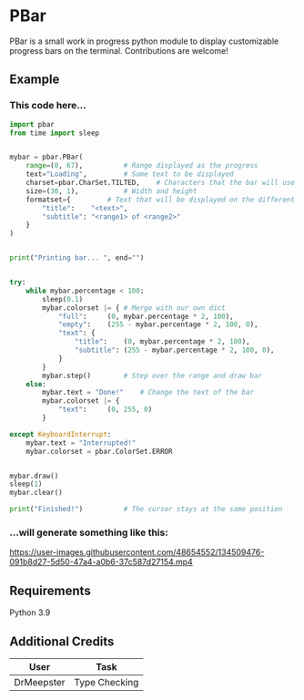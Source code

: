 # PBar
PBar is a small work in progress python module to display customizable progress bars on the terminal. Contributions are welcome!

## Example
### This code here...
```py
import pbar
from time import sleep


mybar = pbar.PBar(
	range=(0, 67),			# Range displayed as the progress
	text="Loading",			# Some text to be displayed
	charset=pbar.CharSet.TILTED,	# Characters that the bar will use
	size=(30, 1),			# Width and height
	formatset={			# Text that will be displayed on the different places
		"title":	"<text>",
		"subtitle":	"<range1> of <range2>"
	}
)


print("Printing bar... ", end="")


try:
	while mybar.percentage < 100:
		sleep(0.1)
		mybar.colorset |= {	# Merge with our own dict
			"full":		(0, mybar.percentage * 2, 100),
			"empty":	(255 - mybar.percentage * 2, 100, 0),
			"text":	{
				"title":	(0, mybar.percentage * 2, 100),
				"subtitle":	(255 - mybar.percentage * 2, 100, 0),
			}
		}
		mybar.step()		# Step over the range and draw bar
	else:
		mybar.text = "Done!"	# Change the text of the bar
		mybar.colorset |= {
			"text":		(0, 255, 0)
		}

except KeyboardInterrupt:
	mybar.text = "Interrupted!"
	mybar.colorset = pbar.ColorSet.ERROR


mybar.draw()
sleep(1)
mybar.clear()

print("Finished!")			# The cursor stays at the same position
```
### ...will generate something like this:

https://user-images.githubusercontent.com/48654552/134509476-091b8d27-5d50-47a4-a0b6-37c587d27154.mp4


## Requirements
Python 3.9


## Additional Credits
| User       | Task          |
|------------|---------------|
| DrMeepster | Type Checking |
